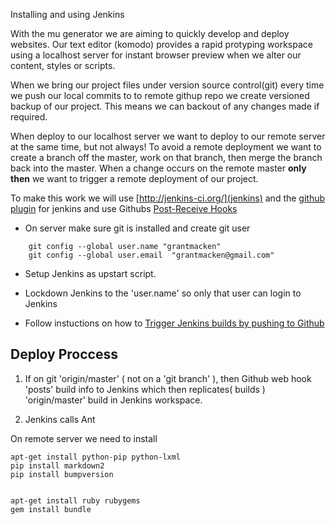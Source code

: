 Installing and using Jenkins

With the mu generator we are aiming to quickly develop and deploy websites.
Our text editor (komodo) provides a rapid protyping workspace using a
localhost server for instant browser preview when we alter our content, styles or
scripts.

When we bring our project files under version source control(git) every time we
push our local commits to to remote githup repo we create versioned backup of
our project. This means we can backout of any changes made if required.

When deploy to our localhost server we want to deploy to our remote server at
the same time, but not always! To avoid a remote deployment we want to create a
branch off the master, work on that branch, then merge the branch back into the
master. When a change occurs on the remote master **only then** we want to trigger a
remote deployment of our project.



To make this work we will use [http://jenkins-ci.org/](jenkins) and the [github plugin](https://wiki.jenkins-ci.org/display/JENKINS/GitHub+plugin)
for jenkins and use Githubs [Post-Receive Hooks](https://help.github.com/articles/post-receive-hooks)
* On server make sure git is installed and create git user

```
    git config --global user.name "grantmacken"
    git config --global user.email  "grantmacken@gmail.com"
```

* Setup Jenkins as upstart script.

* Lockdown Jenkins to the 'user.name' so only that user can login to Jenkins

* Follow instuctions on how to
[Trigger Jenkins builds by pushing to Github](http://fourkitchens.com/blog/2011/09/20/trigger-jenkins-builds-pushing-github)


Deploy Proccess
---------------

1. If on git 'origin/master' ( not on a 'git branch' ), then Github
web hook 'posts' build info to Jenkins which then replicates( builds )
'origin/master' build in Jenkins workspace.

2. Jenkins calls Ant


On remote server we need to install

```
apt-get install python-pip python-lxml
pip install markdown2
pip install bumpversion


apt-get install ruby rubygems
gem install bundle

```
